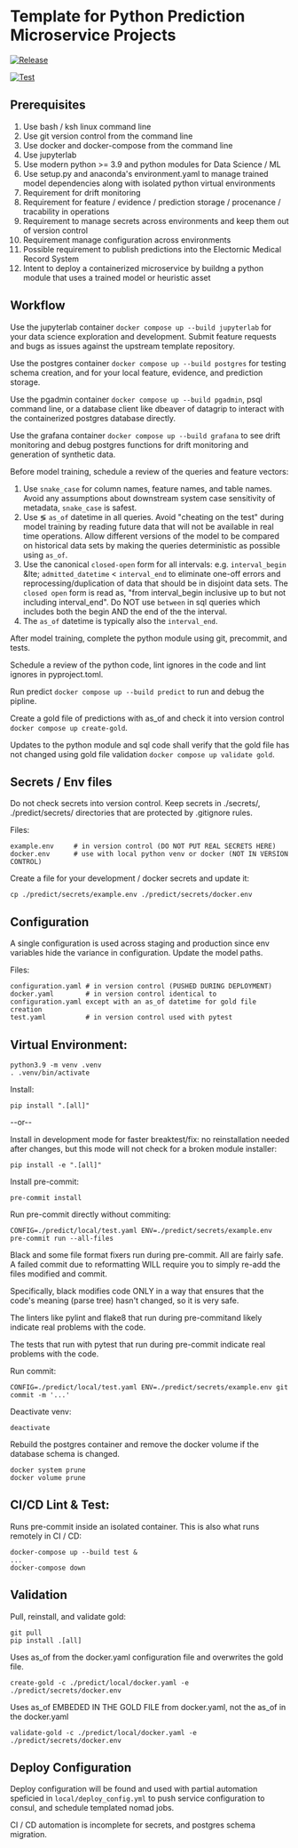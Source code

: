 # Template for Python Prediction Microservice Projects

[![Release](https://github.com/pennsignals/{{cookiecutter.name}}/actions/workflows/release.yml/badge.svg)](https://github.com/pennsignals/{{cookiecutter.name}}/actions/workflows/release.yml)

[![Test](https://github.com/pennsignals/{{cookiecutter.name}}/actions/workflows/test.yml/badge.svg)](https://github.com/pennsignals/{{cookiecutter.name}}/actions/workflows/test.yml)

## Prerequisites

1. Use bash / ksh linux command line
2. Use git version control from the command line
3. Use docker and docker-compose from the command line
4. Use jupyterlab
5. Use modern python >= 3.9 and python modules for Data Science / ML
6. Use setup.py and anaconda's environment.yaml to manage trained model dependencies along with isolated python virtual environments
7. Requirement for drift monitoring
8. Requirement for feature / evidence / prediction storage / procenance / tracability in operations
9. Requirement to manage secrets across environments and keep them out of version control
10. Requirement manage configuration across environments
11. Possible requirement to publish predictions into the Electornic Medical Record System
12. Intent to deploy a containerized microservice by buildng a python module that uses a trained model or heuristic asset

## Workflow

Use the jupyterlab container `docker compose up --build jupyterlab` for your data science exploration and development. Submit feature requests and bugs as issues against the upstream template repository.

Use the postgres container `docker compose up --build postgres` for testing schema creation, and for your local feature, evidence, and prediction storage.

Use the pgadmin container `docker compose up --build pgadmin`, psql command line, or a database client like dbeaver of datagrip to interact with the containerized postgres database directly.

Use the grafana container `docker compose up --build grafana` to see drift monitoring and debug postgres functions for drift monitoring and generation of synthetic data.

Before model training, schedule a review of the queries and feature vectors:

1. Use `snake_case` for column names, feature names, and table names. Avoid any assumptions about downstream system case sensitivity of metadata, `snake_case` is safest.
2. Use &lg; `as_of` datetime in all queries. Avoid "cheating on the test" during model training by reading future data that will not be available in real time operations. Allow different versions of the model to be compared on historical data sets by making the queries deterministic as possible using `as_of`.
3. Use the canonical `closed-open` form for all intervals: e.g. `interval_begin` &lte; `admitted_datetime` &lt; `interval_end` to eliminate one-off errors and reprocessing/duplication of data that should be in disjoint data sets. The `closed open` form is read as, "from interval_begin inclusive up to but not including interval_end". Do NOT use `between` in sql queries which includes both the begin AND the end of the the interval.
4. The `as_of` datetime is typically also the `interval_end`.

After model training, complete the python module using git, precommit, and tests.

Schedule a review of the python code, lint ignores in the code and lint ignores in pyproject.toml.

Run predict `docker compose up --build predict` to run and debug the pipline.

Create a gold file of predictions with as_of and check it into version control `docker compose up create-gold`.

Updates to the python module and sql code shall verify that the gold file has not changed using gold file validation `docker compose up validate gold`.

## Secrets / Env files

Do not check secrets into version control. Keep secrets in ./secrets/, ./predict/secrets/ directories that are protected by .gitignore rules.

Files:

    example.env     # in version control (DO NOT PUT REAL SECRETS HERE)
    docker.env      # use with local python venv or docker (NOT IN VERSION CONTROL)

Create a file for your development / docker secrets and update it:

    cp ./predict/secrets/example.env ./predict/secrets/docker.env

## Configuration

A single configuration is used across staging and production since env variables hide the variance in configuration. Update the model paths.

Files:

    configuration.yaml # in version control (PUSHED DURING DEPLOYMENT)
    docker.yaml        # in version control identical to configuration.yaml except with an as_of datetime for gold file creation
    test.yaml          # in version control used with pytest

## Virtual Environment:

    python3.9 -m venv .venv
    . .venv/bin/activate

Install:

    pip install ".[all]"

--or--

Install in development mode for faster breaktest/fix: no reinstallation needed after changes, but this mode will not check for a broken module installer:

    pip install -e ".[all]"

Install pre-commit:

    pre-commit install

Run pre-commit directly without commiting:

    CONFIG=./predict/local/test.yaml ENV=./predict/secrets/example.env pre-commit run --all-files

Black and some file format fixers run during pre-commit. All are fairly safe. A failed commit due to reformatting WILL require you to simply re-add the files modified and commit.

Specifically, black modifies code ONLY in a way that ensures that the code's meaning (parse tree) hasn't changed, so it is very safe.

The linters like pylint and flake8 that run during pre-commitand likely indicate real problems with the code.

The tests that run with pytest that run during pre-commit indicate real problems with the code.

Run commit:

    CONFIG=./predict/local/test.yaml ENV=./predict/secrets/example.env git commit -m '...'

Deactivate venv:

    deactivate

Rebuild the postgres container and remove the docker volume if the database schema is changed.

    docker system prune
    docker volume prune

## CI/CD Lint & Test:

Runs pre-commit inside an isolated container. This is also what runs remotely in CI / CD:

    docker-compose up --build test &
    ...
    docker-compose down

## Validation

Pull, reinstall, and validate gold:

    git pull
    pip install .[all]

Uses as_of from the docker.yaml configuration file and overwrites the gold file.

    create-gold -c ./predict/local/docker.yaml -e ./predict/secrets/docker.env

Uses as_of EMBEDED IN THE GOLD FILE from docker.yaml, not the as_of in the docker.yaml

    validate-gold -c ./predict/local/docker.yaml -e ./predict/secrets/docker.env

## Deploy Configuration

Deploy configuration will be found and used with partial automation speficied in `local/deploy_config.yml` to push service configuration to consul, and schedule templated nomad jobs.

CI / CD automation is incomplete for secrets, and postgres schema migration.
